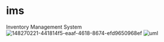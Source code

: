 # ims
Inventory Management System
![148270221-441814f5-eaaf-4618-8674-efd9650968ef](https://user-images.githubusercontent.com/84740121/175658392-01642d62-5861-416d-9b1e-37c8f86152e9.png)
![uml](https://user-images.githubusercontent.com/84740121/176904897-fc54d34d-17d9-4bf7-a623-00c1a8cc86da.PNG)
